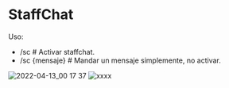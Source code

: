 # StaffChat

Uso:
  - /sc # Activar staffchat.
  - /sc {mensaje} # Mandar un mensaje simplemente, no activar.
  
  ![2022-04-13_00 17 37](https://user-images.githubusercontent.com/70720366/163966945-61ad33e1-589f-48e2-b1fb-09665c652e78.png)
![xxxx](https://user-images.githubusercontent.com/70720366/163966966-4c0db92d-198c-43a9-b074-3938a79db098.PNG)


